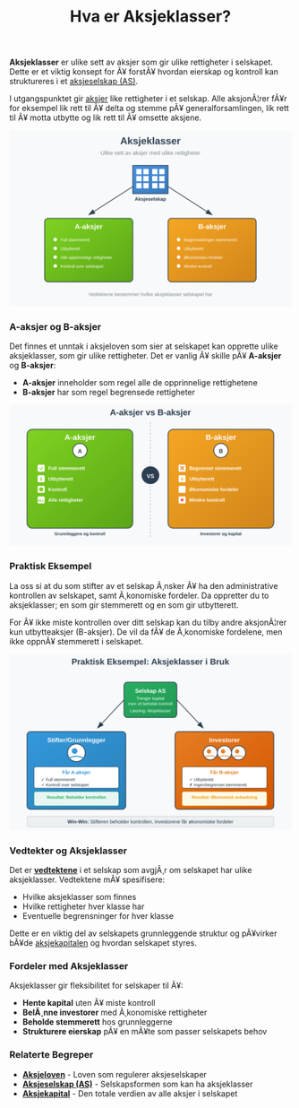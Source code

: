 ﻿---
title: "Hva er Aksjeklasser?"
meta_title: "Hva er Aksjeklasser?"
meta_description: '**Aksjeklasser** er ulike sett av aksjer som gir ulike rettigheter i selskapet. Dette er et viktig konsept for Ã¥ forstÃ¥ hvordan eierskap og kontroll kan struk...'
slug: hva-er-aksjeklasser
type: blog
layout: pages/single
---

**Aksjeklasser** er ulike sett av aksjer som gir ulike rettigheter i selskapet. Dette er et viktig konsept for Ã¥ forstÃ¥ hvordan eierskap og kontroll kan struktureres i et [aksjeselskap (AS)](/blogs/regnskap/hva-er-et-aksjeselskap "Hva er et Aksjeselskap? Komplett Guide til Selskapsformen").

I utgangspunktet gir [aksjer](/blogs/regnskap/hva-er-en-aksje "Hva er en Aksje? En Enkel Forklaring") like rettigheter i et selskap. Alle aksjonÃ¦rer fÃ¥r for eksempel lik rett til Ã¥ delta og stemme pÃ¥ generalforsamlingen, lik rett til Ã¥ motta utbytte og lik rett til Ã¥ omsette aksjene.

![Illustrasjon som viser konseptet om aksjeklasser](hva-er-aksjeklasser-image.svg)

### A-aksjer og B-aksjer

Det finnes et unntak i aksjeloven som sier at selskapet kan opprette ulike aksjeklasser, som gir ulike rettigheter. Det er vanlig Ã¥ skille pÃ¥ **A-aksjer** og **B-aksjer**:

- **A-aksjer** inneholder som regel alle de opprinnelige rettighetene
- **B-aksjer** har som regel begrensede rettigheter

![Sammenligning av A-aksjer og B-aksjer med deres respektive rettigheter](a-aksjer-vs-b-aksjer.svg)

### Praktisk Eksempel

La oss si at du som stifter av et selskap Ã¸nsker Ã¥ ha den administrative kontrollen av selskapet, samt Ã¸konomiske fordeler. Da oppretter du to aksjeklasser; en som gir stemmerett og en som gir utbytterett.

For Ã¥ ikke miste kontrollen over ditt selskap kan du tilby andre aksjonÃ¦rer kun utbytteaksjer (B-aksjer). De vil da fÃ¥ de Ã¸konomiske fordelene, men ikke oppnÃ¥ stemmerett i selskapet.

![Eksempel pÃ¥ hvordan aksjeklasser brukes for Ã¥ beholde kontroll](aksjeklasser-eksempel.svg)

### Vedtekter og Aksjeklasser

Det er **[vedtektene](/blogs/regnskap/hva-er-vedtekter-for-aksjeselskap "Hva er Vedtekter for Aksjeselskap? Krav og Innhold")** i et selskap som avgjÃ¸r om selskapet har ulike aksjeklasser. Vedtektene mÃ¥ spesifisere:

- Hvilke aksjeklasser som finnes
- Hvilke rettigheter hver klasse har
- Eventuelle begrensninger for hver klasse

Dette er en viktig del av selskapets grunnleggende struktur og pÃ¥virker bÃ¥de [aksjekapitalen](/blogs/regnskap/hva-er-aksjekapital "Hva er Aksjekapital? Krav og Forklaring") og hvordan selskapet styres.

### Fordeler med Aksjeklasser

Aksjeklasser gir fleksibilitet for selskaper til Ã¥:

- **Hente kapital** uten Ã¥ miste kontroll
- **BelÃ¸nne investorer** med Ã¸konomiske rettigheter
- **Beholde stemmerett** hos grunnleggerne
- **Strukturere eierskap** pÃ¥ en mÃ¥te som passer selskapets behov

### Relaterte Begreper

- **[Aksjeloven](/blogs/regnskap/hva-er-aksjeloven "Hva er Aksjeloven? Regler for Aksjeselskaper i Norge")** - Loven som regulerer aksjeselskaper
- **[Aksjeselskap (AS)](/blogs/regnskap/hva-er-et-aksjeselskap "Hva er et Aksjeselskap? Komplett Guide til Selskapsformen")** - Selskapsformen som kan ha aksjeklasser
- **[Aksjekapital](/blogs/regnskap/hva-er-aksjekapital "Hva er Aksjekapital? Krav og Forklaring")** - Den totale verdien av alle aksjer i selskapet







